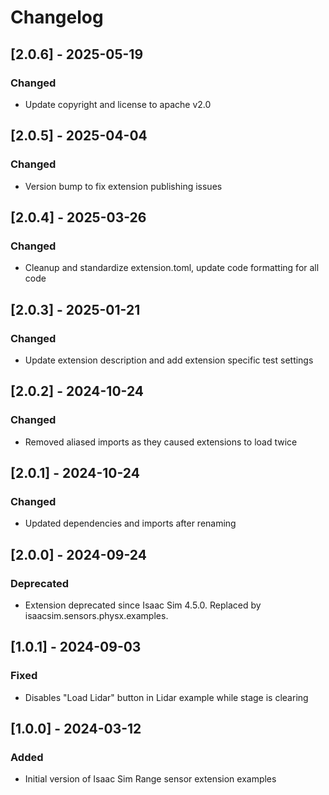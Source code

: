 # Changelog
## [2.0.6] - 2025-05-19
### Changed
- Update copyright and license to apache v2.0

## [2.0.5] - 2025-04-04
### Changed
- Version bump to fix extension publishing issues

## [2.0.4] - 2025-03-26
### Changed
- Cleanup and standardize extension.toml, update code formatting for all code

## [2.0.3] - 2025-01-21
### Changed
- Update extension description and add extension specific test settings

## [2.0.2] - 2024-10-24
### Changed
- Removed aliased imports as they caused extensions to load twice

## [2.0.1] - 2024-10-24
### Changed
- Updated dependencies and imports after renaming

## [2.0.0] - 2024-09-24
### Deprecated
- Extension deprecated since Isaac Sim 4.5.0. Replaced by isaacsim.sensors.physx.examples.

## [1.0.1] - 2024-09-03
### Fixed
- Disables "Load Lidar" button in Lidar example while stage is clearing

## [1.0.0] - 2024-03-12
### Added
- Initial version of Isaac Sim Range sensor extension examples
